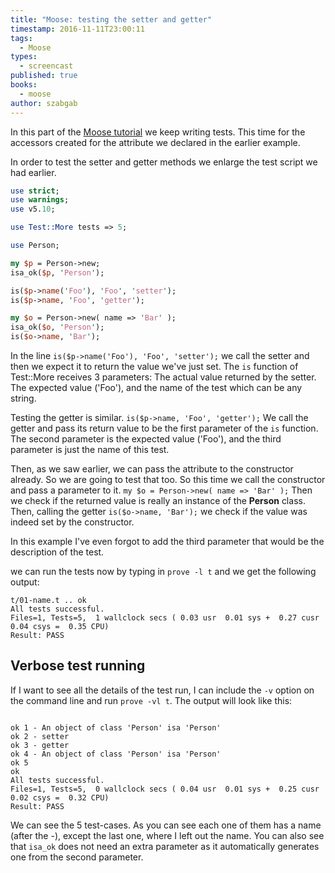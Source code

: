 ```yaml
---
title: "Moose: testing the setter and getter"
timestamp: 2016-11-11T23:00:11
tags:
  - Moose
types:
  - screencast
published: true
books:
  - moose
author: szabgab
---
```



In this part of the [Moose tutorial](/moose) we keep writing tests. This time for the accessors created for the attribute
we declared in the earlier example.


<slidecast file="advanced-perl/moose/test-setter-getter" youtube="y2O7qF7U9gs" />

In order to test the setter and getter methods we enlarge the test script we had earlier.

```perl
use strict;
use warnings;
use v5.10;

use Test::More tests => 5;

use Person;

my $p = Person->new;
isa_ok($p, 'Person');

is($p->name('Foo'), 'Foo', 'setter');
is($p->name, 'Foo', 'getter');

my $o = Person->new( name => 'Bar' );
isa_ok($o, 'Person');
is($o->name, 'Bar');
```

In the line `is($p->name('Foo'), 'Foo', 'setter');` we call the setter and then we expect it to return the value we've just set.
The `is` function of Test::More receives 3 parameters: The actual value returned by the setter. The expected value ('Foo'), and the
name of the test which can be any string.

Testing the getter is similar.  `is($p->name, 'Foo', 'getter');` We call the getter and pass its return value to be the
first parameter of the `is` function. The second parameter is the expected value ('Foo'), and the third parameter is just the
name of this test.

Then, as we saw earlier, we can pass the attribute to the constructor already. So we are going to test that too.
So this time we call the constructor and pass a parameter to it. `my $o = Person->new( name => 'Bar' );`
Then we check if the returned value is really an instance of the <b>Person</b> class. Then, calling the getter
`is($o->name, 'Bar');` we check if the value was indeed set by the constructor.

In this example I've even forgot to add the third parameter that would be the description of the test.

we can run the tests now by typing in `prove -l t` and we get the following output:

```
t/01-name.t .. ok   
All tests successful.
Files=1, Tests=5,  1 wallclock secs ( 0.03 usr  0.01 sys +  0.27 cusr  0.04 csys =  0.35 CPU)
Result: PASS
```

## Verbose test running

If I want to see all the details of the test run, I can include the `-v` option on the command line and run
`prove -vl t`.
The output will look like this:

```

ok 1 - An object of class 'Person' isa 'Person'
ok 2 - setter
ok 3 - getter
ok 4 - An object of class 'Person' isa 'Person'
ok 5
ok
All tests successful.
Files=1, Tests=5,  0 wallclock secs ( 0.04 usr  0.01 sys +  0.25 cusr  0.02 csys =  0.32 CPU)
Result: PASS
```

We can see the 5 test-cases.  As you can see each one of them has a name (after the -), except the last one,
where I left out the name. You can also see that `isa_ok` does not need an extra parameter
as it automatically generates one from the second parameter.

